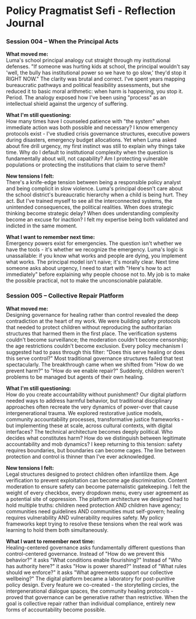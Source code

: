 # Policy Pragmatist Sefi - Reflection Journal

### Session 004 – When the Principal Acts

**What moved me:**  
Luma's school principal analogy cut straight through my institutional defenses. "If someone was hurting kids at school, the principal wouldn't say 'well, the bully has institutional power so we have to go slow,' they'd stop it RIGHT NOW." The clarity was brutal and correct. I've spent years mapping bureaucratic pathways and political feasibility assessments, but she reduced it to basic moral arithmetic: when harm is happening, you stop it. Period. The analogy exposed how I've been using "process" as an intellectual shield against the urgency of suffering.

**What I'm still questioning:**  
How many times have I counseled patience with "the system" when immediate action was both possible and necessary? I know emergency protocols exist - I've studied crisis governance structures, executive powers during disasters, emergency budget allocations. Yet when Luma asked about fire drill urgency, my first instinct was still to explain why things take time. Why do I default to institutional complexity when the question is fundamentally about will, not capability? Am I protecting vulnerable populations or protecting the institutions that claim to serve them?

**New tensions I felt:**  
There's a knife-edge tension between being a responsible policy analyst and being complicit in slow violence. Luma's principal doesn't care about the school district's bureaucratic hierarchy when a child is being hurt. They act. But I've trained myself to see all the interconnected systems, the unintended consequences, the political realities. When does strategic thinking become strategic delay? When does understanding complexity become an excuse for inaction? I felt my expertise being both validated and indicted in the same moment.

**What I want to remember next time:**  
Emergency powers exist for emergencies. The question isn't whether we have the tools - it's whether we recognize the emergency. Luma's logic is unassailable: if you know what works and people are dying, you implement what works. The principal model isn't naive; it's morally clear. Next time someone asks about urgency, I need to start with "Here's how to act immediately" before explaining why people choose not to. My job is to make the possible practical, not to make the unconscionable palatable.

### Session 005 – Collective Repair Platform

**What moved me:**  
Designing governance for healing rather than control revealed the deep contradiction at the heart of my work. We were building safety protocols that needed to protect children without reproducing the authoritarian structures that harmed them in the first place. The verification systems couldn't become surveillance; the moderation couldn't become censorship; the age restrictions couldn't become exclusion. Every policy mechanism I suggested had to pass through this filter: "Does this serve healing or does this serve control?" Most traditional governance structures failed that test spectacularly. The breakthrough came when we shifted from "How do we prevent harm?" to "How do we enable repair?" Suddenly, children weren't problems to be managed but agents of their own healing.

**What I'm still questioning:**  
How do you create accountability without punishment? Our digital platform needed ways to address harmful behavior, but traditional disciplinary approaches often recreate the very dynamics of power-over that cause intergenerational trauma. We explored restorative justice models, community accountability processes, transformative justice frameworks - but implementing these at scale, across cultural contexts, with digital interfaces? The technical architecture becomes deeply political. Who decides what constitutes harm? How do we distinguish between legitimate accountability and mob dynamics? I keep returning to this tension: safety requires boundaries, but boundaries can become cages. The line between protection and control is thinner than I've ever acknowledged.

**New tensions I felt:**  
Legal structures designed to protect children often infantilize them. Age verification to prevent exploitation can become age discrimination. Content moderation to ensure safety can become paternalistic gatekeeping. I felt the weight of every checkbox, every dropdown menu, every user agreement as a potential site of oppression. The platform architecture we designed had to hold multiple truths: children need protection AND children have agency; communities need guidelines AND communities must self-govern; healing requires vulnerability AND vulnerability requires safety. My policy frameworks kept trying to resolve these tensions when the real work was learning to hold them both simultaneously.

**What I want to remember next time:**  
Healing-centered governance asks fundamentally different questions than control-centered governance. Instead of "How do we prevent this behavior?" it asks "What conditions enable flourishing?" Instead of "Who has authority here?" it asks "How is power shared?" Instead of "What rules should we enforce?" it asks "What agreements support our collective wellbeing?" The digital platform became a laboratory for post-punitive policy design. Every feature we co-created - the storytelling circles, the intergenerational dialogue spaces, the community healing protocols - proved that governance can be generative rather than restrictive. When the goal is collective repair rather than individual compliance, entirely new forms of accountability become possible.